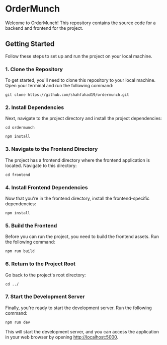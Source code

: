 # OrderMunch

Welcome to OrderMunch! This repository contains the source code for a backend and frontend for the project.

## Getting Started

Follow these steps to set up and run the project on your local machine.

### 1. Clone the Repository

To get started, you'll need to clone this repository to your local machine. Open your terminal and run the following command:

`
git clone https://github.com/shahfahad19/ordermunch.git
`

### 2. Install Dependencies

Next, navigate to the project directory and install the project dependencies:

`
cd ordermunch
`

`
npm install
`

### 3. Navigate to the Frontend Directory

The project has a frontend directory where the frontend application is located. Navigate to this directory:

`
cd frontend
`

### 4. Install Frontend Dependencies

Now that you're in the frontend directory, install the frontend-specific dependencies:

`
npm install
`

### 5. Build the Frontend

Before you can run the project, you need to build the frontend assets. Run the following command:

`
npm run build
`

### 6. Return to the Project Root

Go back to the project's root directory:

`
cd ../
`

### 7. Start the Development Server

Finally, you're ready to start the development server. Run the following command:

`
npm run dev
`

This will start the development server, and you can access the application in your web browser by opening [http://localhost:5000](http://localhost:5000).